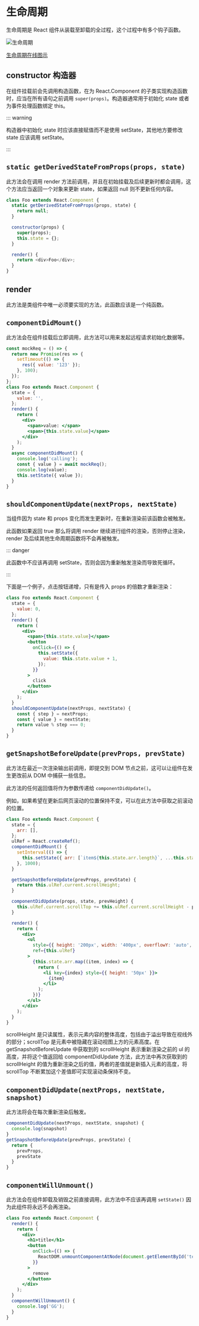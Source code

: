 # 生命周期

生命周期是 React 组件从装载至卸载的全过程，这个过程中有多个钩子函数。

![生命周期](./images/life-cycle.png)

[生命周期在线图示](https://projects.wojtekmaj.pl/react-lifecycle-methods-diagram/)

## constructor 构造器

在组件挂载前会先调用构造函数，在为 React.Component 的子类实现构造函数时，应当在所有语句之前调用 `super(props)`。构造器通常用于初始化 state 或者为事件处理函数绑定 this。

::: warning

构造器中初始化 state 时应该直接赋值而不是使用 setState，其他地方要修改 state 应该调用 setState。

:::

## `static getDerivedStateFromProps(props, state)`

此方法会在调用 render 方法前调用，并且在初始挂载及后续更新时都会调用，这个方法应当返回一个对象来更新 state，如果返回 null 则不更新任何内容。

```js
class Foo extends React.Component {
  static getDerivedStateFromProps(props, state) {
    return null;
  }

  constructor(props) {
    super(props);
    this.state = {};
  }

  render() {
    return <div>Foo</div>;
  }
}
```

## render

此方法是类组件中唯一必须要实现的方法，此函数应该是一个纯函数。

## `componentDidMount()`

此方法会在组件挂载后立即调用，此方法可以用来发起远程请求初始化数据等。

```jsx
const mockReq = () => {
  return new Promise(res => {
    setTimeout(() => {
      res({ value: '123' });
    }, 100);
  });
};
class Foo extends React.Component {
  state = {
    value: '',
  };
  render() {
    return (
      <div>
        <span>value: </span>
        <span>{this.state.value}</span>
      </div>
    );
  }
  async componentDidMount() {
    console.log('calling');
    const { value } = await mockReq();
    console.log(value);
    this.setState({ value });
  }
}
```

## `shouldComponentUpdate(nextProps, nextState)`

当组件因为 state 和 props 变化而发生更新时，在重新渲染前该函数会被触发。

此函数如果返回 true 那么将调用 render 继续进行组件的渲染，否则停止渲染，render 及后续其他生命周期函数将不会再被触发。

::: danger

此函数中不应该再调用 setState，否则会因为重新触发渲染而导致死循环。

:::

下面是一个例子，点击按钮递增，只有是传入 props 的倍数才重新渲染：

```jsx
class Foo extends React.Component {
  state = {
    value: 0,
  };
  render() {
    return (
      <div>
        <span>{this.state.value}</span>
        <button
          onClick={() => {
            this.setState({
              value: this.state.value + 1,
            });
          }}
        >
          click
        </button>
      </div>
    );
  }
  shouldComponentUpdate(nextProps, nextState) {
    const { step } = nextProps;
    const { value } = nextState;
    return value % step === 0;
  }
}
```

## `getSnapshotBeforeUpdate(prevProps, prevState)`

此方法在最近一次渲染输出前调用，即提交到 DOM 节点之前，这可以让组件在发生更改前从 DOM 中捕获一些信息。

此方法的任何返回值将作为参数传递给 `componentDidUpdate()`。

例如，如果希望在更新后网页滚动的位置保持不变，可以在此方法中获取之前滚动的位置。

```jsx
class Foo extends React.Component {
  state = {
    arr: [],
  };
  ulRef = React.createRef();
  componentDidMount() {
    setInterval(() => {
      this.setState({ arr: [`item${this.state.arr.length}`, ...this.state.arr] });
    }, 1000);
  }

  getSnapshotBeforeUpdate(prevProps, prevState) {
    return this.ulRef.current.scrollHeight;
  }

  componentDidUpdate(props, state, prevHeight) {
    this.ulRef.current.scrollTop += this.ulRef.current.scrollHeight - prevHeight;
  }

  render() {
    return (
      <div>
        <ul
          style={{ height: '200px', width: '400px', overflowY: 'auto', border: '1px solid #ccc' }}
          ref={this.ulRef}
        >
          {this.state.arr.map((item, index) => {
            return (
              <li key={index} style={{ height: '50px' }}>
                {item}
              </li>
            );
          })}
        </ul>
      </div>
    );
  }
}
```

scrollHeight 是只读属性，表示元素内容的整体高度，包括由于溢出导致在视线外的部分；scrollTop 是元素中被隐藏在滚动视图上方的元素高度。在 getSnapshotBeforeUpdate 中获取到的 scrollHeight 表示重新渲染之前的 ul 的高度，并将这个值返回给 componentDidUpdate 方法，此方法中再次获取到的 scrollHeight 的值为重新渲染之后的值，两者的差值就是新插入元素的高度，将 scrollTop 不断累加这个差值即可实现滚动条保持不变。

## `componentDidUpdate(nextProps, nextState, snapshot)`

此方法将会在每次重新渲染后触发。

```js
componentDidUpdate(nextProps, nextState, snapshot) {
  console.log(snapshot)
}
getSnapshotBeforeUpdate(prevProps, prevState) {
  return {
    prevProps,
    prevState
  }
}
```

## `componentWillUnmount()`

此方法会在组件卸载及销毁之前直接调用，此方法中不应该再调用 `setState()` 因为此组件将永远不会再渲染。

```jsx
class Foo extends React.Component {
  render() {
    return (
      <div>
        <h1>title</h1>
        <button
          onClick={() => {
            ReactDOM.unmountComponentAtNode(document.getElementById('test'));
          }}
        >
          remove
        </button>
      </div>
    );
  }
  componentWillUnmount() {
    console.log('GG');
  }
}
```

